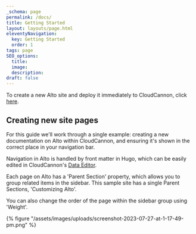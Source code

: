 ```yaml
---
_schema: page
permalink: /docs/
title: Getting Started
layout: layouts/page.html
eleventyNavigation:
  key: Getting Started
  order: 1
tags: page
SEO_options:
  title:
  image:
  description:
draft: false
---
```

To create a new Alto site and deploy it immediately to CloudCannon, click <a target="_blank" rel="noopener" href="https://app.cloudcannon.com/register#sites/connect/github/CloudCannon/alto-hugo-template">here</a>.

## Creating new site pages

For this guide we'll work through a single example: creating a new documentation on Alto within CloudCannon, and ensuring it's shown in the correct place in your navigation bar.

Navigation in Alto is handled by front matter in Hugo, which can be easily edited in CloudCannon's <a target="_blank" rel="noopener" href="https://cloudcannon.com/documentation/articles/introducing-the-data-editor/">Data Editor</a>.

Each page on Alto has a 'Parent Section' property, which allows you to group related items in the sidebar. This sample site has a single Parent Sections, 'Customizing Alto'.

You can also change the order of the page within the sidebar group using 'Weight'.

{% figure "/assets/images/uploads/screenshot-2023-07-27-at-1-17-49-pm.png" %}


